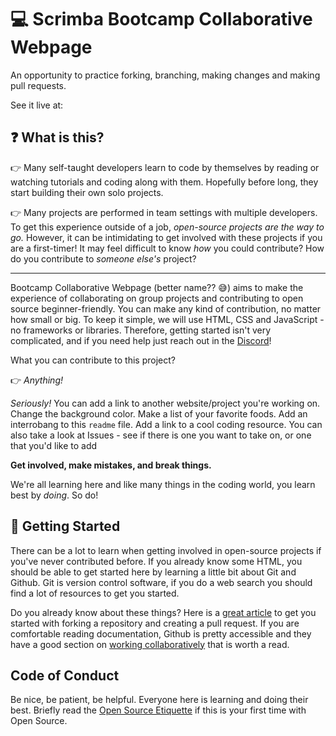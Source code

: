 # :computer: Scrimba Bootcamp Collaborative Webpage
An opportunity to practice forking, branching, making changes and making pull requests. 

See it live at: 

## :question: What is this?

👉 Many self-taught developers learn to code by themselves by reading or watching tutorials and coding along with them. Hopefully before long, they start building their own solo projects.

👉 Many projects are performed in team settings with multiple developers. To get this experience outside of a job, _open-source projects are the way to go._ However, it can be intimidating to get involved with these projects if you are a first-timer! It may feel  difficult to know *how* you could contribute? How do you contribute to *someone else's* project?

---

Bootcamp Collaborative Webpage (better name?? 😅) aims to make the experience of collaborating on group projects and 
contributing to open source beginner-friendly. You can make any kind of contribution, no matter how small or big. To 
keep it simple, we will use HTML, CSS and JavaScript - no frameworks or libraries. Therefore, getting started isn't 
very complicated, and if you need help just reach out in the [Discord](https://discord.com/channels/684009642984341525/959014685586382879)!

What you can contribute to this project?

👉 *Anything!*

*Seriously!* You can add a link to another website/project you're working on. Change the background color. Make a list of your favorite foods. Add an interrobang to this `readme` file. Add a link to a cool coding resource. You can also take a look at Issues - see if there is one you want to take on, or one that you'd like to add 

**Get involved, make mistakes, and break things.**

We're all learning here and like many things in the coding world, you learn best by *doing*. So do!

## :hammer: Getting Started

There can be a lot to learn when getting involved in open-source projects if you've never contributed before. If you already know some HTML, you should be able to get started here by learning a little bit about Git and Github. Git is version control software, if you do a web search you should find a lot of resources to get you started.

Do you already know about these things? Here is a [great article](https://www.freecodecamp.org/news/a-practical-guide-to-start-opensource-contributions/) to get you started with forking a repository and creating a pull request. If you are comfortable reading documentation, Github is pretty accessible and they have a good section on [working collaboratively](https://docs.github.com/en/pull-requests/collaborating-with-pull-requests/getting-started/about-collaborative-development-models) that is worth a read.

## Code of Conduct

Be nice, be patient, be helpful. Everyone here is learning and doing their best. Briefly read the [Open Source Etiquette](https://developer.mozilla.org/en-US/docs/MDN/Community/Open_source_etiquette) if this is your first time with Open Source.
